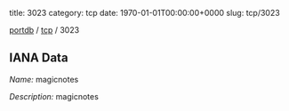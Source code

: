 title: 3023
category: tcp
date: 1970-01-01T00:00:00+0000
slug: tcp/3023

[portdb](/) / [tcp](/category/tcp.html) / 3023


## IANA Data

_Name:_ magicnotes

_Description:_ magicnotes


